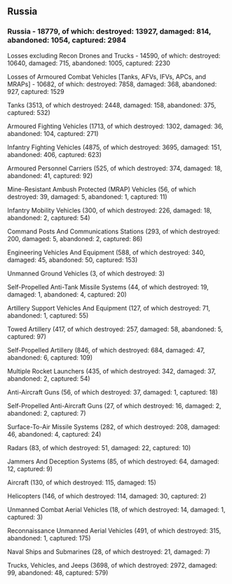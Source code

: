 
 
 ## Russia
 
 ### Russia - 18779, of which: destroyed: 13927, damaged: 814, abandoned: 1054, captured: 2984

 Losses excluding Recon Drones and Trucks - 14590, of which: destroyed: 10640, damaged: 715, abandoned: 1005, captured: 2230

 Losses of Armoured Combat Vehicles [Tanks, AFVs, IFVs, APCs, and MRAPs] - 10682, of which: destroyed: 7858, damaged: 368, abandoned: 927, captured: 1529

 

 

 Tanks (3513, of which destroyed: 2448, damaged: 158, abandoned: 375, captured: 532)

 Armoured Fighting Vehicles (1713, of which destroyed: 1302, damaged: 36, abandoned: 104, captured: 271)

 Infantry Fighting Vehicles (4875, of which destroyed: 3695, damaged: 151, abandoned: 406, captured: 623)

 Armoured Personnel Carriers (525, of which destroyed: 374, damaged: 18, abandoned: 41, captured: 92)

 Mine-Resistant Ambush Protected (MRAP) Vehicles (56, of which destroyed: 39, damaged: 5, abandoned: 1, captured: 11)

 Infantry Mobility Vehicles (300, of which destroyed: 226, damaged: 18, abandoned: 2, captured: 54)

 Command Posts And Communications Stations (293, of which destroyed: 200, damaged: 5, abandoned: 2, captured: 86)

 Engineering Vehicles And Equipment (588, of which destroyed: 340, damaged: 45, abandoned: 50, captured: 153)

 Unmanned Ground Vehicles (3, of which destroyed: 3)

 Self-Propelled Anti-Tank Missile Systems (44, of which destroyed: 19, damaged: 1, abandoned: 4, captured: 20)

 Artillery Support Vehicles And Equipment (127, of which destroyed: 71, abandoned: 1, captured: 55)

 Towed Artillery (417, of which destroyed: 257, damaged: 58, abandoned: 5, captured: 97)

 Self-Propelled Artillery (846, of which destroyed: 684, damaged: 47, abandoned: 6, captured: 109)

 Multiple Rocket Launchers (435, of which destroyed: 342, damaged: 37, abandoned: 2, captured: 54)

 Anti-Aircraft Guns (56, of which destroyed: 37, damaged: 1, captured: 18)

 Self-Propelled Anti-Aircraft Guns (27, of which destroyed: 16, damaged: 2, abandoned: 2, captured: 7)

 Surface-To-Air Missile Systems (282, of which destroyed: 208, damaged: 46, abandoned: 4, captured: 24)

 Radars (83, of which destroyed: 51, damaged: 22, captured: 10)

 Jammers And Deception Systems (85, of which destroyed: 64, damaged: 12, captured: 9)

 Aircraft (130, of which destroyed: 115, damaged: 15)

 Helicopters (146, of which destroyed: 114, damaged: 30, captured: 2)

 Unmanned Combat Aerial Vehicles (18, of which destroyed: 14, damaged: 1, captured: 3)

 Reconnaissance Unmanned Aerial Vehicles (491, of which destroyed: 315, abandoned: 1, captured: 175)

 Naval Ships and Submarines (28, of which destroyed: 21, damaged: 7)

 Trucks, Vehicles, and Jeeps (3698, of which destroyed: 2972, damaged: 99, abandoned: 48, captured: 579)

